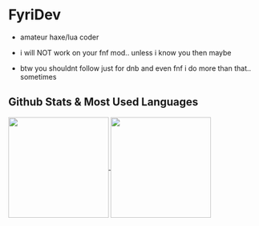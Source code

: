 # FyriDev

- amateur haxe/lua coder

- i will NOT work on your fnf mod.. unless i know you then maybe

- btw you shouldnt follow just for dnb and even fnf i do more than that.. sometimes

## Github Stats & Most Used Languages
<a href="https://github.com/anuraghazra/github-readme-stats">
  <img height=200 align="center" src="https://github-readme-stats.vercel.app/api?username=Fyrid19&show_icons=true&hide_border=true&rank_icon=github&theme=transparent" />
</a>
<a href="https://github.com/anuraghazra/convoychat">
  <img height=200 align="center" src="https://github-readme-stats.vercel.app/api/top-langs/?username=Fyrid19&theme=transparent&size_weight=0.5&count_weight=0.5&layout=donut&hide_border=true&langs_count=6&card_width=400" />
</a>
